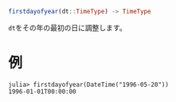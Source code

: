 ```julia
firstdayofyear(dt::TimeType) -> TimeType
```

`dt`をその年の最初の日に調整します。

# 例

```jldoctest
julia> firstdayofyear(DateTime("1996-05-20"))
1996-01-01T00:00:00
```
